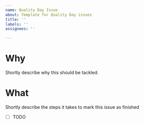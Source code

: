 ```yaml
---
name: Quality Day Issue
about: Template for Quality Day issues
title: ''
labels: ''
assignees: ''

---
```


<!-- Do not forget to choose a fitting tag for this issue -->
<!-- To automatically resolve this issue, link it in a PR or commit via https://docs.github.com/en/issues/tracking-your-work-with-issues/linking-a-pull-request-to-an-issue#linking-a-pull-request-to-an-issue-using-a-keyword -->

# Why
Shortly describe why this should be tackled.

# What
Shortly describe the steps it takes to mark this issue as finished
- [ ] TODO
